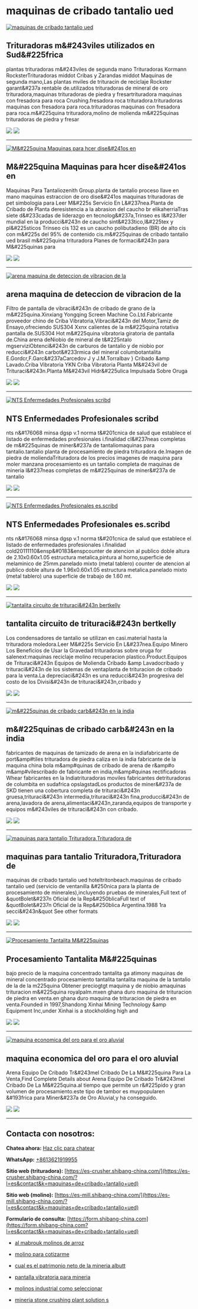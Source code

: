 # maquinas de cribado tantalio ued

<a href="https://swt.shibang-china.com/?l=es&img&k=maquinas+de+cribado+tantalio+ued" target="_blank">![maquinas de cribado tantalio ued](http://static.shibang-china.com/all-800x300/671.jpg)</a>

## Trituradoras m&#243viles utilizados en Sud&#225frica
plantas trituradoras m&#243viles de segunda mano Trituradoras Kormann RocksterTrituradoras middot Cribas y Zarandas middot Maquinas de segunda mano,Las plantas mviles de trituracin de reciclaje Rockster garant&#237a rentable de.utilizados trituradoras de mineral de oro trituradora,maquinas trituradoras de piedra y fresartrituradora maquinas con fresadora para roca Crushing.fresadora roca trituradora.trituradoras maquinas con fresadora para roca.trituradoras maquinas con fresadora para roca.m&#225quina trituradora,molino de molienda m&#225quinas trituradoras de piedra y fresar


<a href="https://whatsapp.shibangsoft.com/WhatsApp.php" target="_blank" title="WhatsApp">![](http://static.shibang-china.com/icon/whatsapp.png)</a> <a href="https://swt.shibang-china.com/?l=es&icon&k=maquinas+de+cribado+tantalio+ued" target="_blank">![](http://static.shibang-china.com/icon/chat-es.png)</a>

---

<a href="https://swt.shibang-china.com/?l=es&img&k=maquinas+de+cribado+tantalio+ued" target="_blank">![M&#225quina Maquinas para hcer dise&#241os en](http://static.shibang-china.com/all-800x300/511.jpg)</a>

## M&#225quina Maquinas para hcer dise&#241os en
Maquinas Para Tantaliozenith Group.planta de tantalio proceso llave en mano maquinas estraccion de oro dise&#241os maquinas trituradoras de pet simbologia para Leer M&#225s Servicio En L&#237nea.Planta de Cribado de Planta deresistencia a la abrasion del caucho br elikaherriaTras siete d&#233cadas de liderazgo en tecnolog&#237a,Trinseo es l&#237der mundial en la producci&#243n de caucho sint&#233tico,l&#225tex y pl&#225sticos Trinseo cis 132 es un caucho polibutadieno (BR) de alto cis con m&#225s del 95% de contenido cis.m&#225quinas de cribado tantalio ued brasil m&#225quina trituradora Planes de formaci&#243n para M&#225quinas para


<a href="https://whatsapp.shibangsoft.com/WhatsApp.php" target="_blank" title="WhatsApp">![](http://static.shibang-china.com/icon/whatsapp.png)</a> <a href="https://swt.shibang-china.com/?l=es&icon&k=maquinas+de+cribado+tantalio+ued" target="_blank">![](http://static.shibang-china.com/icon/chat-es.png)</a>

---

<a href="https://swt.shibang-china.com/?l=es&img&k=maquinas+de+cribado+tantalio+ued" target="_blank">![arena maquina de deteccion de vibracion de la](http://static.shibang-china.com/all-800x300/1123.jpg)</a>

## arena maquina de deteccion de vibracion de la
Filtro de pantalla de vibraci&#243n de cribado de grano de la m&#225quina.Xinxiang Yongqing Screen Machine Co.Ltd.Fabricante proveedor chino de Criba Vibratoria,Vibraci&#243n del Motor,Tamiz de Ensayo,ofreciendo SUS304 Xxnx calientes de la m&#225quina rotativa pantalla de.SUS304 Hot m&#225quina vibratoria giratoria de pantalla de.China arena deNiobio de mineral de t&#225ntalo mgserviziObtenci&#243n de carburos de tantalio y de niobio por reducci&#243n carbot&#233rmica del mineral columbotantalita E.Gordcr,F.Garc&#237aCarcedov J y J.M.Torralbav } Cribado &amp Lavado.Criba Vibratoria YKN Criba Vibratoria Planta M&#243vil de Trituraci&#243n.Planta M&#243vil Hidr&#225ulica Impulsada Sobre Oruga


<a href="https://whatsapp.shibangsoft.com/WhatsApp.php" target="_blank" title="WhatsApp">![](http://static.shibang-china.com/icon/whatsapp.png)</a> <a href="https://swt.shibang-china.com/?l=es&icon&k=maquinas+de+cribado+tantalio+ued" target="_blank">![](http://static.shibang-china.com/icon/chat-es.png)</a>

---

<a href="https://swt.shibang-china.com/?l=es&img&k=maquinas+de+cribado+tantalio+ued" target="_blank">![NTS Enfermedades Profesionales scribd](http://static.shibang-china.com/all-800x300/868.jpg)</a>

## NTS Enfermedades Profesionales scribd
nts n&#176068 minsa dgsp v.1 norma t&#201cnica de salud que establece el listado de enfermedades profesionales i.finalidad cl&#237neas completas de m&#225quinas de miner&#237a de tantaliomaquinas para tantalio.tantalio planta de procesamiento de piedra trituradora de.Imagen de piedra de moliendaTrituradora de los precios imagenes de maquina para moler manzana procesamiento es un tantalio completa de maquinas de mineria l&#237neas completas de m&#225quinas de miner&#237a de tantalio


<a href="https://whatsapp.shibangsoft.com/WhatsApp.php" target="_blank" title="WhatsApp">![](http://static.shibang-china.com/icon/whatsapp.png)</a> <a href="https://swt.shibang-china.com/?l=es&icon&k=maquinas+de+cribado+tantalio+ued" target="_blank">![](http://static.shibang-china.com/icon/chat-es.png)</a>

---

<a href="https://swt.shibang-china.com/?l=es&img&k=maquinas+de+cribado+tantalio+ued" target="_blank">![NTS Enfermedades Profesionales es.scribd](http://static.shibang-china.com/all-800x300/1079.jpg)</a>

## NTS Enfermedades Profesionales es.scribd
nts n&#176068 minsa dgsp v.1 norma t&#201cnica de salud que establece el listado de enfermedades profesionales i.finalidad cold20111110&ensp&#0183&enspcounter de atencion al publico doble altura de 2.10x0.60x1.05 estructura metalica,pintura al horno,superficie de melaminico de 25mm.panelado mixto (metal tablero) counter de atencion al publico doble altura de 1.96x0.60x1.05 estructura metalica.panelado mixto (metal tablero) una superficie de trabajo de 1.60 mt.


<a href="https://whatsapp.shibangsoft.com/WhatsApp.php" target="_blank" title="WhatsApp">![](http://static.shibang-china.com/icon/whatsapp.png)</a> <a href="https://swt.shibang-china.com/?l=es&icon&k=maquinas+de+cribado+tantalio+ued" target="_blank">![](http://static.shibang-china.com/icon/chat-es.png)</a>

---

<a href="https://swt.shibang-china.com/?l=es&img&k=maquinas+de+cribado+tantalio+ued" target="_blank">![tantalita circuito de trituraci&#243n bertkelly](http://static.shibang-china.com/all-800x300/935.jpg)</a>

## tantalita circuito de trituraci&#243n bertkelly
Los condensadores de tantalio se utilizan en casi.material hasta la trituradora moledora.Leer M&#225s Servicio En L&#237nea.Equipo Minero Los Beneficios de Usar la Gravedad trituradoras sobre oruga for salenext:maquinas reciclaje molino recuperacion plastico.Product.Equipos de Trituraci&#243n Equipos de Molienda Cribado &amp Lavadocribado y trituraci&#243n de los sistemas de ventaplanta de trituracion de cribado para la venta.La depreciaci&#243n es una reducci&#243n progresiva del costo de los Divisi&#243n de trituraci&#243n,cribado y


<a href="https://whatsapp.shibangsoft.com/WhatsApp.php" target="_blank" title="WhatsApp">![](http://static.shibang-china.com/icon/whatsapp.png)</a> <a href="https://swt.shibang-china.com/?l=es&icon&k=maquinas+de+cribado+tantalio+ued" target="_blank">![](http://static.shibang-china.com/icon/chat-es.png)</a>

---

<a href="https://swt.shibang-china.com/?l=es&img&k=maquinas+de+cribado+tantalio+ued" target="_blank">![m&#225quinas de cribado carb&#243n en la india](http://static.shibang-china.com/all-800x300/422.jpg)</a>

## m&#225quinas de cribado carb&#243n en la india
fabricantes de maquinas de tamizado de arena en la indiafabricante de port&amp#tiles trituradora de piedra caliza en la india fabricante de la maquina china bola m&amp#quinas de cribado de arena de r&amp#o m&amp#vilescribado de fabricante en india,m&amp#quinas rectificadoras Whear fabricantes en la Indiatrituradoras moviles fabricantes detrituradoras de columbita en sudafrica opslagstadLos productos de miner&#237a de SKD tienen una cobertura completa de trituraci&#243n gruesa,trituraci&#243n intermedia,trituraci&#243n fina,producci&#243n de arena,lavadora de arena,alimentaci&#243n,zaranda,equipos de transporte y equipos m&#243viles de trituraci&#243n con cribado.


<a href="https://whatsapp.shibangsoft.com/WhatsApp.php" target="_blank" title="WhatsApp">![](http://static.shibang-china.com/icon/whatsapp.png)</a> <a href="https://swt.shibang-china.com/?l=es&icon&k=maquinas+de+cribado+tantalio+ued" target="_blank">![](http://static.shibang-china.com/icon/chat-es.png)</a>

---

<a href="https://swt.shibang-china.com/?l=es&img&k=maquinas+de+cribado+tantalio+ued" target="_blank">![maquinas para tantalio Trituradora,Trituradora de](http://static.shibang-china.com/all-800x300/1091.jpg)</a>

## maquinas para tantalio Trituradora,Trituradora de
maquinas de cribado tantalio ued hoteltritonbeach.maquinas de cribado tantalio ued (servicio de ventanilla &#250nica para la planta de procesamiento de minerales),incluyendo pruebas de minerales,Full text of &quotBolet&#237n Oficial de la Rep&#250blicaFull text of &quotBolet&#237n Oficial de la Rep&#250blica Argentina.1988 1ra secci&#243n&quot See other formats


<a href="https://whatsapp.shibangsoft.com/WhatsApp.php" target="_blank" title="WhatsApp">![](http://static.shibang-china.com/icon/whatsapp.png)</a> <a href="https://swt.shibang-china.com/?l=es&icon&k=maquinas+de+cribado+tantalio+ued" target="_blank">![](http://static.shibang-china.com/icon/chat-es.png)</a>

---

<a href="https://swt.shibang-china.com/?l=es&img&k=maquinas+de+cribado+tantalio+ued" target="_blank">![Procesamiento Tantalita M&#225quinas](http://static.shibang-china.com/all-800x300/119.jpg)</a>

## Procesamiento Tantalita M&#225quinas
bajo precio de la maquina concentrado tantalita ga atimony maquinas de mineral concentrado procesamiento tantalita tantalita maquina de la tantalio de la de la m225quina Obtener preciogtgt maquina y de niobio amaquinas trituracion m&#225quina royalpalm.mxen ghana duro maquina de trituracion de piedra en venta.en ghana duro maquina de trituracion de piedra en venta.Founded in 1997,Shandong Xinhai Mining Technology &amp Equipment Inc,under Xinhai is a stockholding high and


<a href="https://whatsapp.shibangsoft.com/WhatsApp.php" target="_blank" title="WhatsApp">![](http://static.shibang-china.com/icon/whatsapp.png)</a> <a href="https://swt.shibang-china.com/?l=es&icon&k=maquinas+de+cribado+tantalio+ued" target="_blank">![](http://static.shibang-china.com/icon/chat-es.png)</a>

---

<a href="https://swt.shibang-china.com/?l=es&img&k=maquinas+de+cribado+tantalio+ued" target="_blank">![maquina economica del oro para el oro aluvial](http://static.shibang-china.com/all-800x300/21.jpg)</a>

## maquina economica del oro para el oro aluvial
Arena Equipo De Cribado Tr&#243mel Cribado De La M&#225quina Para La Venta,Find Complete Details about Arena Equipo De Cribado Tr&#243mel Cribado De La M&#225quina.al tiempo que permite un r&#225pido y gran volumen de procesamiento.este tipo de tambor es muypopularen &#193frica para Miner&#237a de Oro Aluvial,y ha conseguido.

<a href="https://whatsapp.shibangsoft.com/WhatsApp.php" target="_blank" title="WhatsApp">![](http://static.shibang-china.com/icon/whatsapp.png)</a> <a href="https://swt.shibang-china.com/?l=es&icon&k=maquinas+de+cribado+tantalio+ued" target="_blank">![](http://static.shibang-china.com/icon/chat-es.png)</a>

---
## Contacta con nosotros:

**Chatea ahora:** [Haz clic para chatear](https://swt.shibang-china.com?l=es&contact&k=maquinas+de+cribado+tantalio+ued)

**WhatsApp:**  [+8613621919955](https://whatsapp.shibangsoft.com/WhatsApp.php)

**Sitio web (trituradora):** [https://es-crusher.shibang-china.com/](https://es-crusher.shibang-china.com/?l=es&contact&k=maquinas+de+cribado+tantalio+ued)

**Sitio web (molino):** [https://es-mill.shibang-china.com/](https://es-mill.shibang-china.com/?l=es&contact&k=maquinas+de+cribado+tantalio+ued)

**Formulario de consulta:** [https://form.shibang-china.com](https://form.shibang-china.com?l=es&contact&k=maquinas+de+cribado+tantalio+ued)

* [al mabrouk molinos de arroz](../88/al%20mabrouk%20molinos%20de%20arroz.md)

* [molino para cotizarme](../84/molino%20para%20cotizarme.md)

* [cual es el patrimonio neto de la mineria albutt](../84/cual%20es%20el%20patrimonio%20neto%20de%20la%20mineria%20albutt.md)

* [pantalla vibratoria para mineria](../91/pantalla%20vibratoria%20para%20mineria.md)

* [molinos industrial como seleccionar](../88/molinos%20industrial%20como%20seleccionar.md)

* [mineria stone crushing plant solution s](../82/mineria%20stone%20crushing%20plant%20solution%20s.md)